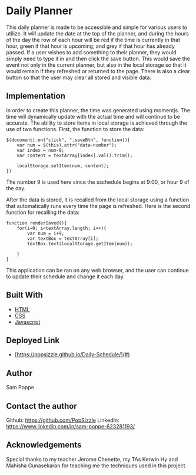 # Daily Planner

This daily planner is made to be accessible and simple for various users to utilize. It will update the date at the top of the planner, and during the hours of the day the row of each hour will be red if the time is currently in that hour, green if that hour is upcoming, and grey if that hour has already passed. If a user wishes to add something to their planner, they would simply need to type it in and then click the save button. This would save the event not only in the current planner, but also in the local storage so that it would remain if they refreshed or returned to the page. There is also a clear button so that the user may clear all stored and visible data.

## Implementation

In order to create this planner, the time was generated using momentjs. The time will dynamically update with the actual time and will continue to be accurate. The ability to store items in local storage is achieved through the use of two functions. First, the function to store the data:

```
$(document).on("click", ".saveBtn", function(){
    var num = $(this).attr("data-number");
    var index = num-9;
    var content = textArray[index].val().trim();

    localStorage.setItem(num, content);
})
```

The number 9 is used here since the sschedule begins at 9:00, or hour 9 of the day.

After the data is stored, it is recalled from the local storage using a function that automatically runs every time the page is refreshed. Here is the second function for recalling the data:

```
function renderSaved(){
    for(i=0; i<textArray.length; i++){
        var num = i+9;
        var textBox = textArray[i];
        textBox.text(localStorage.getItem(num));

    }
}
```

This application can be ran on any web browser, and the user can continue to update their schedule and change it each day.

## Built With

* [HTML](https://developer.mozilla.org/en-US/docs/Web/HTML)
* [CSS](https://developer.mozilla.org/en-US/docs/Web/CSS)
* [Javascript](https://developer.mozilla.org/en-US/docs/Web/JavaScript)

## Deployed Link

* [https://popsizzle.github.io/Daily-Schedule/](#)

## Author
Sam Poppe

## Contact the author

Github: https://github.com/PopSizzle
LinkedIn: https://www.linkedin.com/in/sam-poppe-623281193/

## Acknowledgements

Special thanks to my teacher Jerome Chenette, my TAs Kerwin Hy and Mahisha Gunasekaran for teaching me the techniques used in this project.